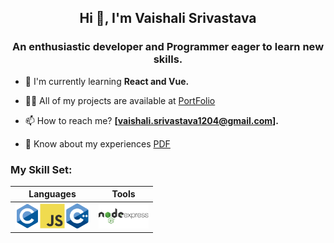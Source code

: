 <h2 align="center">Hi 👋, I'm Vaishali Srivastava</h2>
<h3 align="center">An enthusiastic developer and Programmer eager to learn new skills.</h3>

- 🌱 I'm currently learning **React and Vue.**

- 👨‍💻 All of my projects are available at [PortFolio](https://vaishali-portfolio0.netlify.app/)

- 📫 How to reach me? **[vaishali.srivastava1204@gmail.com].**

- 📄 Know about my experiences [PDF](https://drive.google.com/file/d/1SFyworzYAA0DN7tBPbkCZBufEMD0Pxbn/view?usp=drive_link)

### My Skill Set:
|Languages|Tools|
|---------|-----|
|<img src="https://raw.githubusercontent.com/devicons/devicon/master/icons/c/c-original.svg" alt="c" width="40" height="40"/><img src="https://raw.githubusercontent.com/devicons/devicon/master/icons/javascript/javascript-original.svg" alt="javascript" width="40" height="40"/><img src="https://raw.githubusercontent.com/devicons/devicon/master/icons/cplusplus/cplusplus-original.svg" alt="python" width="40" height="40"/>|<img src="https://raw.githubusercontent.com/devicons/devicon/master/icons/nodejs/nodejs-original-wordmark.svg" alt="nodejs" width="40" height="40"/><img src="https://raw.githubusercontent.com/devicons/devicon/master/icons/express/express-original-wordmark.svg" alt="express" width="40" height="40"/>|
